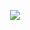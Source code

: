 <p align="center"><img src="https://github-readme-stats.vercel.app/api?username=hendrikdemir&show_icons=true&hide_border=true&count_private=false&title_color=1226AA&rank_icon=github"></p>
